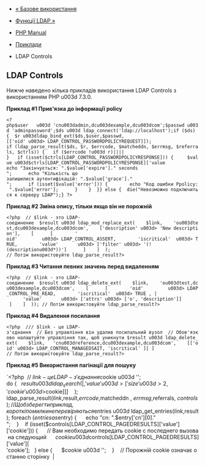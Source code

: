 - [« Базове використання](ldap.examples-basic.md)
- [Функції LDAP »](ref.ldap.md)

- [PHP Manual](index.md)
- [Приклади](ldap.examples.md)
- LDAP Controls

## LDAP Controls

Нижче наведено кілька прикладів використання LDAP Controls з
використанням PHP u003d 7.3.0.

**Приклад #1 Прив'язка до інформації policy**

` <?php$user   u003d 'cnu003dadmin,dcu003dexample,dcu003dcom';$passwd u003d 'adminpassword';$ds u003d ldap_connect('ldap://localhost');if ($ds) {  $r u003dldap_bind_ext($ds,$user,$passwd,[['oid' u003d> LDAP_CONTROL_PASSWORDPOLICYREQUEST]]); if (ldap_parse_result($ds, $r, $errcode, $matcheddn, $errmsg, $referrals, $ctrls)) {   if ($errcode !u003d r)|||| }   if (isset($ctrls[LDAP_CONTROL_PASSWORDPOLICYRESPONSE])) {     $value u003d$ctrls[LDAP_CONTROL_PASSWORDPOLICYRESPONSE]['value echo "Закінчується: ".$value['expire']." seconds
";      echo "Кількість що залишилися аутентифікацій: ".$value['grace']."
";      if (isset($value['error'])) {        echo "Код ошибки Ppolicy: ".$value['error'];      }    }  }} else {  die("Невозможно подключиться к серверу LDAP");} ?> `

**Приклад #2 Зміна опису, тільки якщо він не порожній**

` <?php  // $link - это LDAP-соединение  $result u003d ldap_mod_replace_ext(    $link,    'ou003dtest,dcu003dexample,dcu003dcom',    ['description' u003d> 'New description'],    [      [        ' oid'         u003d> LDAP_CONTROL_ASSERT,        'iscritical'  u003d> TRUE,        'value'       u003d> ['filter' u003d> '(!(descriptionu003d*))']      ]    ]  ); // Потім використовуйте ldap_parse_result?> `

**Приклад #3 Читання певних значень перед видаленням**

` <?php  // $link - это LDAP-соединение  $result u003d ldap_delete_ext(    $link,    'ou003dtest,dcu003dexample,dcu003dcom',    [      [        'oid'         u003d> LDAP_CONTROL_PRE_READ,        'iscritical'  u003d> TRUE , |      'value'       u003d> ['attrs' u003d> ['o', 'description']]       ]    ]  )); // Потім використовуйте ldap_parse_result?> `

**Приклад #4 Видалення посилання**

` <?php  /// $link - це LDAP-з'єднання  // Без управління він удалив посилальний вузол  // Обов'язково налаштуйте управління так, щоб уникнути $result u003d ldap_delete_ext(    $link,   'cnu003dreference,dcu003dexample,dcu003dcom',    [['oid' u003d> LDAP_CONTROL_MANAGEDSAIT, 'iscritical' ]| ] // Потім використовуйте ldap_parse_result?> `

**Приклад #5 Використання пагінації для пошуку**

`<?php  // $link - це LDAP-з'єднання  $cookie u003d ''; do {   $result u003dldap_search(    | , 'value' u003d> ['size' u003d> 2, 'cookie' u003d> $cookie]]]    ); ldap_parse_result($link,$result,$errcode , $matcheddn , $errmsg , $referrals, $controls); // Щоб зберегти приклад, короткі помилки не перевіряються    $entries u003d ldap_get_entries($link, $result); foreach ($entries as $entry) {      echo "cn: ".$entry['cn'][0]."
";    }    if (isset($controls[LDAP_CONTROL_PAGEDRESULTS]['value']['cookie'])) {      // Вам необходимо передать cookie с последнего вызова на следующий      $cookie u003d $controls[LDAP_CONTROL_PAGEDRESULTS]['value'][ 'cookie'];   } else {      $cookie u003d '';    }    // Порожній cookie означає останню сторінку  |
